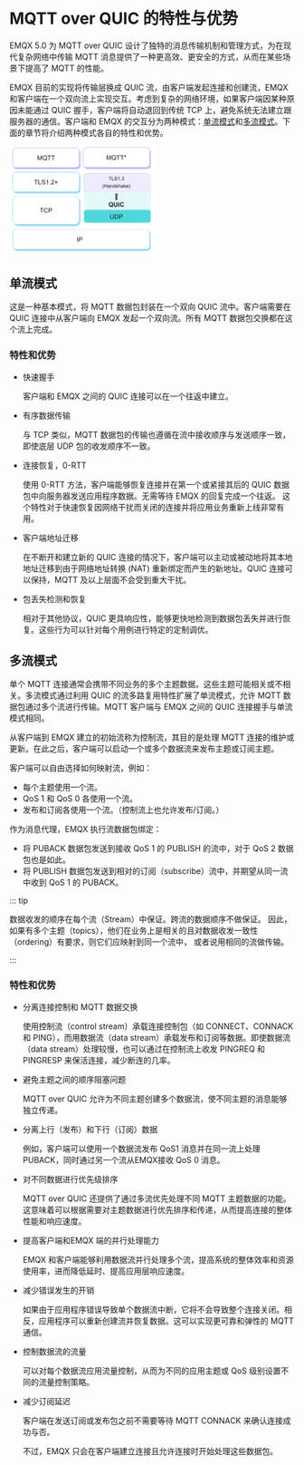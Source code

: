 # MQTT over QUIC 的特性与优势

EMQX 5.0 为 MQTT over QUIC 设计了独特的消息传输机制和管理方式，为在现代复杂网络中传输 MQTT 消息提供了一种更高效、更安全的方式，从而在某些场景下提高了 MQTT 的性能。

EMQX 目前的实现将传输层换成 QUIC 流，由客户端发起连接和创建流，EMQX 和客户端在一个双向流上实现交互。考虑到复杂的网络环境，如果客户端因某种原因未能通过 QUIC 握手，客户端将自动退回到传统 TCP 上，避免系统无法建立跟服务器的通信。客户端和 EMQX 的交互分为两种模式：[单流模式](#单流模式)和[多流模式](#多流模式)。下面的章节将介绍两种模式各自的特性和优势。

<img src="./assets/mqtt-over-quic.png" alt="mqtt-over-quic" style="zoom:25%;" />

## 单流模式

这是一种基本模式，将 MQTT 数据包封装在一个双向 QUIC 流中。客户端需要在 QUIC 连接中从客户端向 EMQX 发起一个双向流。所有 MQTT 数据包交换都在这个流上完成。

### 特性和优势

- 快速握手

  客户端和 EMQX 之间的 QUIC 连接可以在一个往返中建立。

- 有序数据传输

  与 TCP 类似，MQTT 数据包的传输也遵循在流中接收顺序与发送顺序一致，即使底层 UDP 包的收发顺序不一致。

- 连接恢复，0-RTT

  使用 0-RTT 方法，客户端能够恢复连接并在第一个或紧接其后的 QUIC 数据包中向服务器发送应用程序数据。无需等待 EMQX 的回复完成一个往返。 这个特性对于快速恢复因网络干扰而关闭的连接并将应用业务重新上线非常有用。

- 客户端地址迁移

  在不断开和建立新的 QUIC 连接的情况下，客户端可以主动或被动地将其本地地址迁移到由于网络地址转换 (NAT) 重新绑定而产生的新地址。QUIC 连接可以保持，MQTT 及以上层面不会受到重大干扰。

- 包丢失检测和恢复

  相对于其他协议，QUIC 更具响应性，能够更快地检测到数据包丢失并进行恢复。这些行为可以针对每个用例进行特定的定制调优。

## 多流模式

单个 MQTT 连接通常会携带不同业务的多个主题数据。这些主题可能相关或不相关。多流模式通过利用 QUIC 的流多路复用特性扩展了单流模式，允许 MQTT 数据包通过多个流进行传输。MQTT 客户端与 EMQX 之间的 QUIC 连接握手与单流模式相同。

从客户端到 EMQX 建立的初始流称为控制流，其目的是处理 MQTT 连接的维护或更新。在此之后，客户端可以启动一个或多个数据流来发布主题或订阅主题。

客户端可以自由选择如何映射流，例如：

- 每个主题使用一个流。
- QoS 1 和 QoS 0 各使用一个流。
- 发布和订阅各使用一个流。（控制流上也允许发布/订阅。）

作为消息代理，EMQX 执行流数据包绑定：

- 将 PUBACK 数据包发送到接收 QoS 1 的 PUBLISH 的流中，对于 QoS 2 数据包也是如此。
- 将 PUBLISH 数据包发送到相对的订阅（subscribe）流中，并期望从同一流中收到 QoS 1 的 PUBACK。

::: tip

数据收发的顺序在每个流（Stream）中保证。跨流的数据顺序不做保证。  因此，如果有多个主题（topics），他们在业务上是相关的且对数据收发一致性（ordering）有要求，则它们应映射到同一个流中， 或者说用相同的流做传输。

:::

### 特性和优势

- 分离连接控制和 MQTT 数据交换

  使用控制流（control stream）承载连接控制包（如 CONNECT、CONNACK 和 PING），而用数据流（data stream）承载发布和订阅等数据。即使数据流（data stream）处理较慢，也可以通过在控制流上收发 PINGREQ 和 PINGRESP 来保活连接，减少断连的几率。

- 避免主题之间的顺序阻塞问题

  MQTT over QUIC 允许为不同主题创建多个数据流，使不同主题的消息能够独立传递。

- 分离上行（发布）和下行（订阅）数据

  例如，客户端可以使用一个数据流发布 QoS1 消息并在同一流上处理 PUBACK，同时通过另一个流从EMQX接收 QoS 0 消息。

- 对不同数据进行优先级排序

  MQTT over QUIC 还提供了通过多流优先处理不同 MQTT 主题数据的功能。这意味着可以根据需要对主题数据进行优先排序和传递，从而提高连接的整体性能和响应速度。

- 提高客户端和EMQX 端的并行处理能力

  EMQX 和客户端能够利用数据流并行处理多个流，提高系统的整体效率和资源使用率，进而降低延时、提高应用层响应速度。

- 减少错误发生的开销

  如果由于应用程序错误导致单个数据流中断，它将不会导致整个连接关闭。相反，应用程序可以重新创建流并恢复数据。这可以实现更可靠和弹性的 MQTT 通信。

- 控制数据流的流量

  可以对每个数据流应用流量控制，从而为不同的应用主题或 QoS 级别设置不同的流量控制策略。

- 减少订阅延迟

  客户端在发送订阅或发布包之前不需要等待 MQTT CONNACK 来确认连接成功与否。

  不过，EMQX 只会在客户端建立连接且允许连接时开始处理这些数据包。

